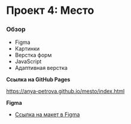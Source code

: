 # Проект 4: Место

### Обзор

* Figma
* Картинки
* Верстка форм
* JavaScript
* Адаптивная верстка

**Ссылка на GitHub Pages**

https://anya-petrova.github.io/mesto/index.html

**Figma**

* [Ссылка на макет в Figma](https://www.figma.com/file/StZjf8HnoeLdiXS7dYrLAh/JavaScript.-Sprint-4)
